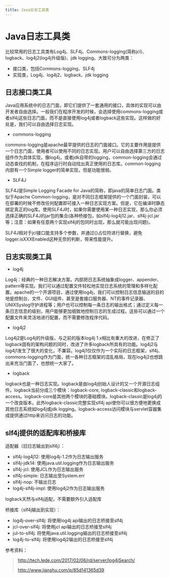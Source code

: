 ```yaml
---
title: Java日志工具类
---
```



# Java日志工具类

比较常用的日志工具类有Log4j、SLF4j、Commons-logging(简称jcl)、logback、log4j2(log4j升级版)、jdk logging。大致可分为两类：

- 接口类，包括Commons-logging、SLF4j
- 实现类，Log4j、log4j2、logback、jdk logging

## 日志接口类工具

Java应用系统中的日志门面，即它们提供了一套通用的接口，具体的实现可以由开发者自由选择。一般我们在程序开发的时候，会选择使用commons-logging或者slf4j这些日志门面，而不是直接使用log4j或者logback这些实现。这样做的好处是，我们可以自由选择日志实现。

- commons-logging

commons-logging是apache最早提供的日志的门面接口。它的主要作用是提供一个日志门面，使用者可以使用不同的日志实现。用户可以自由选择第三方的日志组件作为具体实现，像log4j，或者jdk自带的logging，common-logging会通过动态查找的机制，在程序运行时自动找出真正使用的日志库。common-logging内部有一个Simple logger的简单实现，但是功能很弱。

- SLF4J

SLF4J是Simple Logging Facade for Java的简称，即java的简单日志门面。类似于Apache Common-logging，是对不同日志框架提供的一个门面封装，可以在部署的时候不修改任何配置即可接入一种日志实现方案。但是，它在编译时静态绑定真正的log库。使用SLF4J时，如果你需要使用某一种日志实现，那么你必须选择正确的SLF4J的jar包的集合(各种桥接包，如slf4j-log4j12.jar、slf4j-jcl.jar等；注意：如果有任意两个实现slf4j的包同时出现，那么就可能出现问题)。

SLF4J相对于jcl接口能支持多个参数，并通过{}占位符进行替换，避免logger.isXXXEnabled这种无奈的判断，带来性能提升。

## 日志实现类工具

- log4j

Log4j：经典的一种日志解决方案。内部把日志系统抽象成logger、appender、pattern等实现。我们可以通过配置文件轻松地实现日志系统的管理和多样化配置。apache的一个开源项目，通过使用log4j，我们可以控制日志信息输送的目的地是控制台、文件、GUI组件、甚至是套接口服务器、NT的事件记录器、UNIXSyslog守护进程等；用户也可以控制每一条日志的输出格式；通过定义每一条日志信息的级别，用户能够更加细致地控制日志的生成过程。这些可以通过一个配置文件来灵活地进行配置，而不需要修改程序代码。

- log4j2

Log4j2是Log4j的升级版，与之前的版本log4j 1.x相比有重大的改进，在修正了logback固有的架构问题的同时，改进了许多logback所具有的功能。log4j2与log4j1发生了很大的变化，不兼容。log4j1仅仅作为一个实际的日志框架，slf4j、commons-logging作为门面，统一各种日志框架的混乱格局，现在log4j2也想跳出来充当门面了，也想统一大家了。

- logback

logback也是一种日志实现。logback是由log4j创始人设计的又一个开源日志组件。logback当前分成三个模块：logback-core, logback-classic和logback-access。logback-core是其他两个模块的基础模块。logback-classic是log4j的一个改良版本。此外logback-classic完整实现slf4j api使你可以很方便地更换成其他日志系统如log4j或jdk logging。logback-access访问模块与servlet容器集成提供通过http来访问日志的功能。

## slf4j提供的适配库和桥接库

适配器（旧日志输出到slf4j）：

- slf4j-log4j12: 使用log4j-1.2作为日志输出服务
- slf4j-jdk14: 使用java.util.logging作为日志输出服务
- slf4j-jcl: 使用JCL作为日志输出服务
- slf4j-simple: 日志输出至System.err
- slf4j-nop: 不输出日志
- log4j-slf4j-impl: 使用log4j2作为日志输出服务

logback天然与slf4j适配，不需要额外引入适配库

桥接库（slf4j输出到实现）：

- log4j-over-slf4j: 将使用log4j api输出的日志桥接至slf4j
- jcl-over-slf4j: 将使用jcl api输出的日志桥接至slf4j
- jul-to-slf4j: 将使用java.util.logging输出的日志桥接至slf4j
- log4j-to-slf4j: 将使用log4j2输出的日志桥接至slf4j


参考资料：

> http://tech.lede.com/2017/02/06/rd/server/log4jSearch/
>
> http://www.jianshu.com/p/85d141365d39

